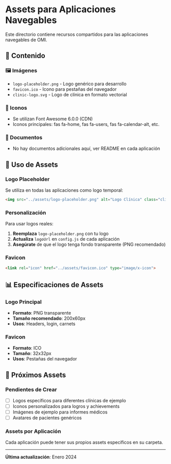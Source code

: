 # Assets para Aplicaciones Navegables

Este directorio contiene recursos compartidos para las aplicaciones navegables de OMI.

## 📁 Contenido

### 🖼️ Imágenes
- `logo-placeholder.png` - Logo genérico para desarrollo
- `favicon.ico` - Icono para pestañas del navegador
- `clinic-logo.svg` - Logo de clínica en formato vectorial

### 🎨 Iconos
- Se utilizan Font Awesome 6.0.0 (CDN)
- Iconos principales: fas fa-home, fas fa-users, fas fa-calendar-alt, etc.

### 📄 Documentos
- No hay documentos adicionales aquí, ver README en cada aplicación

## 🔄 Uso de Assets

### Logo Placeholder
Se utiliza en todas las aplicaciones como logo temporal:

```html
<img src="../assets/logo-placeholder.png" alt="Logo Clínica" class="clinic-logo">
```

### Personalización
Para usar logos reales:

1. **Reemplaza** `logo-placeholder.png` con tu logo
2. **Actualiza** `logoUrl` en `config.js` de cada aplicación
3. **Asegúrate** de que el logo tenga fondo transparente (PNG recomendado)

### Favicon
```html
<link rel="icon" href="../assets/favicon.ico" type="image/x-icon">
```

## 📊 Especificaciones de Assets

### Logo Principal
- **Formato**: PNG transparente
- **Tamaño recomendado**: 200x60px
- **Usos**: Headers, login, carnets

### Favicon
- **Formato**: ICO
- **Tamaño**: 32x32px
- **Usos**: Pestañas del navegador

## 🚀 Próximos Assets

### Pendientes de Crear
- [ ] Logos específicos para diferentes clínicas de ejemplo
- [ ] Iconos personalizados para logros y achievements
- [ ] Imágenes de ejemplo para informes médicos
- [ ] Avatares de pacientes genéricos

### Assets por Aplicación
Cada aplicación puede tener sus propios assets específicos en su carpeta.

---

**Última actualización**: Enero 2024
